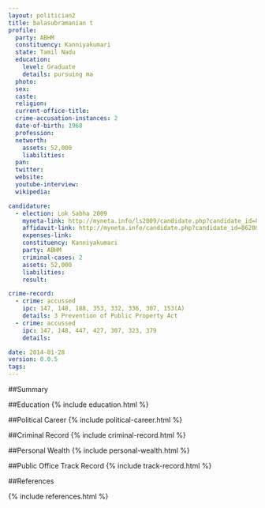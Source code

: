 ```yaml
---
layout: politician2
title: balasubramanian t
profile: 
  party: ABHM
  constituency: Kanniyakumari
  state: Tamil Nadu
  education: 
    level: Graduate
    details: pursuing ma
  photo: 
  sex: 
  caste: 
  religion: 
  current-office-title: 
  crime-accusation-instances: 2
  date-of-birth: 1968
  profession: 
  networth: 
    assets: 52,000
    liabilities: 
  pan: 
  twitter: 
  website: 
  youtube-interview: 
  wikipedia: 

candidature: 
  - election: Lok Sabha 2009
    myneta-link: http://myneta.info/ls2009/candidate.php?candidate_id=8620
    affidavit-link: http://myneta.info/candidate.php?candidate_id=8620&scan=original
    expenses-link: 
    constituency: Kanniyakumari 
    party: ABHM
    criminal-cases: 2
    assets: 52,000
    liabilities: 
    result:  

crime-record: 
  - crime: accussed
    ipc: 147, 148, 188, 353, 332, 336, 307, 153(A)
    details: 3 Prevention of Public Property Act 
  - crime: accussed
    ipc: 147, 148, 447, 427, 307, 323, 379
    details:  

date: 2014-01-28
version: 0.0.5
tags: 
---
```

##Summary


##Education
{% include education.html %}


##Political Career
{% include political-career.html %}


##Criminal Record
{% include criminal-record.html %}


##Personal Wealth
{% include personal-wealth.html %}


##Public Office Track Record
{% include track-record.html %}


##References


{% include references.html %}